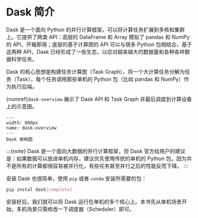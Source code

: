# Dask 简介

Dask 是一个面向 Python 的并行计算框架，可以将计算任务扩展到多核和集群上。它提供了两类 API：高层的 DataFrame 和 Array 模拟了 pandas 和 NumPy 的 API，开箱即用；底层的基于计算图的 API 可以与很多 Python 包相结合。基于这两种 API，Dask 已经形成了一些生态，以应对越来越大的数据量和各种各样数据科学任务。

Dask 的核心思想是构建任务计算图（Task Graph），将一个大计算任务分解为任务（Task），每个任务调用那些单机的 Python 包（比如 pandas 和 NumPy）作为执行后端。

{numref}`dask-overview` 展示了 Dask API 和 Task Graph 并最后调度到计算设备上的示意图。

```{figure} ../img/ch-dask/dask-overview.svg
---
width: 800px
name: dask-overview
---
Dask 架构图
```

:::{note}
Dask 是一个面向大数据的并行计算框架，但 Dask 官方给用户的建议是：如果数据可以放进单机内存，建议优先使用传统的单机的 Python 包。因为并不是所有的计算都很容易被并行化，有些任务甚至并行之后的性能反而下降。
:::

安装 Dask 也很简单，使用 `pip` 或者 `conda` 安装所需要的包：

```bash
pip instal dask[complete]
```

安装好后，我们就可以将 Dask 运行在单机的多个核心上。本书先从单机场景开始，多机场景只需修改一下调度器（Scheduler）即可。